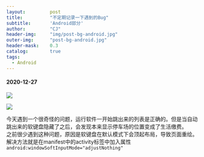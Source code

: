 ```yaml
---
layout: 		post
title: 			"不定期记录一下遇到的Bug"
subtitle: 		'Android部分'
author: 		"CJ"
header-img: 	"img/post-bg-android.jpg"
outer-img:		"post-bg-android.jpg"
header-mask: 	0.3
catalog: 		true
tags:
  - Android
---
```

#### 2020-12-27
![](https://a-photo-store.oss-cn-beijing.aliyuncs.com/in-posts/2020-12-27-bug1.png)

![](https://a-photo-store.oss-cn-beijing.aliyuncs.com/in-posts/2020-12-27-bug2.png)

今天遇到一个很奇怪的问题，运行软件一开始跳出来的列表是正确的。但是当自动跳出来的软键盘隐藏了之后，会发现本来显示停车场的位置变成了生活缴费。  
之前很少遇到这种问题，原因是软键盘在默认模式下会顶起布局，导致页面重绘。  
解决方法就是在manifest中的activity标签中加入属性`android:windowSoftInputMode="adjustNothing"`